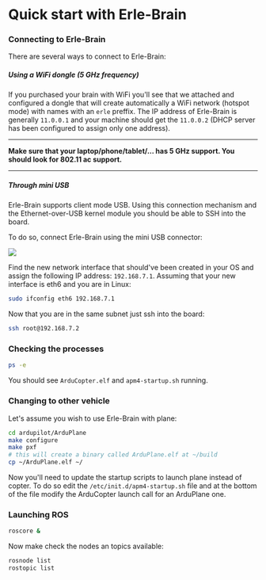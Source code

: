# Quick start with Erle-Brain

### Connecting to Erle-Brain
There are several ways to connect to Erle-Brain:

##### Using a WiFi dongle (5 GHz frequency)
If you purchased your brain with WiFi you'll see that we attached and configured a dongle that will create automatically a WiFi network (hotspot mode) with names with an `erle` preffix. The IP address of Erle-Brain is generally `11.0.0.1` and your machine should get the `11.0.0.2` (DHCP server has been configured to assign only one address).

----

**Make sure that your laptop/phone/tablet/... has 5 GHz support. You should look for 802.11 ac support.**

----

##### Through mini USB
Erle-Brain supports client mode USB. Using this connection mechanism and the Ethernet-over-USB kernel module you should be able to SSH into the board.

To do so, connect Erle-Brain using the mini USB connector:

![](https://erlerobotics.com/blog/wp-content/uploads/2014/12/IMG_6334.jpg)

Find the new network interface that should've been created in your OS and assign the following IP address: `192.168.7.1`. Assuming that your new interface is eth6 and you are in Linux: 
```bash
sudo ifconfig eth6 192.168.7.1
```

Now that you are in the same subnet just ssh into the board:
```bash
ssh root@192.168.7.2
```

### Checking the processes
```bash
ps -e
```
You should see `ArduCopter.elf` and `apm4-startup.sh` running.

### Changing to other vehicle
Let's assume you wish to use Erle-Brain with plane:
```bash
cd ardupilot/ArduPlane
make configure
make pxf
# this will create a binary called ArduPlane.elf at ~/build
cp ~/ArduPlane.elf ~/
```

Now you'll need to update the startup scripts to launch plane instead of copter. To do so edit the `/etc/init.d/apm4-startup.sh` file and at the bottom of the file modify the ArduCopter launch call for an ArduPlane one.

### Launching ROS
```bash
roscore &
```

Now make check the nodes an topics available:
```bash
rosnode list
rostopic list
```